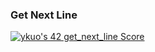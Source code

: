 ### Get Next Line

[![ykuo's 42 get_next_line Score](https://badge42.vercel.app/api/v2/cl37ggkhj002109jrlaxoxf0p/project/2588473)](https://github.com/JaeSeoKim/badge42)
